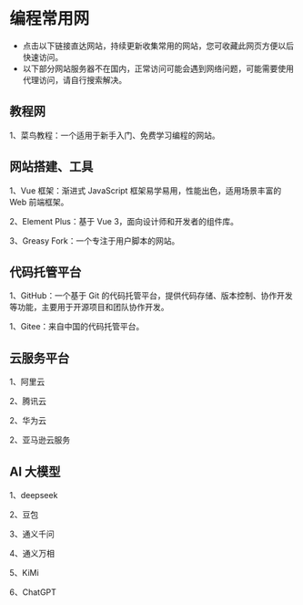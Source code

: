 # 编程常用网

- 点击以下链接直达网站，持续更新收集常用的网站，您可收藏此网页方便以后快速访问。
- 以下部分网站服务器不在国内，正常访问可能会遇到网络问题，可能需要使用代理访问，请自行搜索解决。

## 教程网

1、<a :href="'https://www.runoob.com/'" target="_blank" rel="noreferrer">菜鸟教程</a>：一个适用于新手入门、免费学习编程的网站。

## 网站搭建、工具

1、<a :href="'https://github.com/'" target="_blank" rel="noreferrer">Vue 框架</a>：渐进式 JavaScript 框架易学易用，性能出色，适用场景丰富的 Web 前端框架。

2、<a :href="'https://element-plus.org/'" target="_blank" rel="noreferrer">Element Plus</a>：基于 Vue 3，面向设计师和开发者的组件库。

3、<a :href="'https://greasyfork.org/'" target="_blank" rel="noreferrer">Greasy Fork</a>：一个专注于用户脚本的网站。

## 代码托管平台

1、<a :href="'https://github.com/'" target="_blank" rel="noreferrer">GitHub</a>：一个基于 Git 的代码托管平台，提供代码存储、版本控制、协作开发等功能，主要用于开源项目和团队协作开发。

1、<a :href="'https://gitee.com/'" target="_blank" rel="noreferrer">Gitee</a>：来自中国的代码托管平台。

## 云服务平台

1、<a :href="'https://www.aliyun.com/'" target="_blank" rel="noreferrer">阿里云</a>

2、<a :href="'https://cloud.tencent.com/'" target="_blank" rel="noreferrer">腾讯云</a>

2、<a :href="'https://activity.huaweicloud.com/'" target="_blank" rel="noreferrer">华为云</a>

2、<a :href="'https://aws.amazon.com/'" target="_blank" rel="noreferrer">亚马逊云服务</a>

## AI 大模型

1、<a :href="'https://www.deepseek.com/'" target="_blank" rel="noreferrer">deepseek</a>

2、<a :href="'https://www.doubao.com/'" target="_blank" rel="noreferrer">豆包</a>

3、<a :href="'https://tongyi.aliyun.com/'" target="_blank" rel="noreferrer">通义千问</a>

4、<a :href="'https://tongyi.aliyun.com/wanxiang/'" target="_blank" rel="noreferrer">通义万相</a>

5、<a :href="'https://kimi.moonshot.cn/'" target="_blank" rel="noreferrer">KiMi</a>

6、<a :href="'https://chatgpt.com/'" target="_blank" rel="noreferrer">ChatGPT</a>

